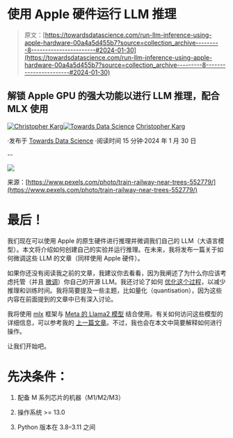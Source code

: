 # 使用 Apple 硬件运行 LLM 推理

> 原文：[https://towardsdatascience.com/run-llm-inference-using-apple-hardware-00a4a5d455b7?source=collection_archive---------8-----------------------#2024-01-30](https://towardsdatascience.com/run-llm-inference-using-apple-hardware-00a4a5d455b7?source=collection_archive---------8-----------------------#2024-01-30)

## 解锁 Apple GPU 的强大功能以进行 LLM 推理，配合 MLX 使用

[](https://medium.com/@christopher_karg?source=post_page---byline--00a4a5d455b7--------------------------------)[![Christopher Karg](../Images/9d163d59e0c3167732f55d497caf9db2.png)](https://medium.com/@christopher_karg?source=post_page---byline--00a4a5d455b7--------------------------------)[](https://towardsdatascience.com/?source=post_page---byline--00a4a5d455b7--------------------------------)[![Towards Data Science](../Images/a6ff2676ffcc0c7aad8aaf1d79379785.png)](https://towardsdatascience.com/?source=post_page---byline--00a4a5d455b7--------------------------------) [Christopher Karg](https://medium.com/@christopher_karg?source=post_page---byline--00a4a5d455b7--------------------------------)

·发布于 [Towards Data Science](https://towardsdatascience.com/?source=post_page---byline--00a4a5d455b7--------------------------------) ·阅读时间 15 分钟·2024 年 1 月 30 日

--

![](../Images/43b051fdf06c8fc88b6ddbaf1bc274cb.png)

来源：[https://www.pexels.com/photo/train-railway-near-trees-552779/](https://www.pexels.com/photo/train-railway-near-trees-552779/)

# 最后！

我们现在可以使用 Apple 的原生硬件进行推理并微调我们自己的 LLM（大语言模型）。本文将介绍如何创建自己的实验并运行推理。在未来，我将发布一篇关于如何微调这些 LLM 的文章（同样使用 Apple 硬件）。

如果你还没有阅读我之前的文章，我建议你去看看，因为我阐述了为什么你应该考虑托管（并且 [微调](https://medium.com/towards-data-science/how-to-efficiently-fine-tune-your-own-open-source-llm-using-novel-techniques-code-provided-03a4e67d1b48)）你自己的开源 LLM。我还讨论了如何 [优化这个过程](https://medium.com/towards-data-science/quantisation-and-co-reducing-inference-times-on-llms-by-80-671db9349bdb)，以减少推理和训练时间。我将简要提及一些主题，比如量化（quantisation），因为这些内容在前面提到的文章中已有深入讨论。

我将使用 [mlx](https://github.com/ml-explore) 框架与 [Meta 的 Llama2 模型](https://ai.meta.com/llama/) 结合使用。有关如何访问这些模型的详细信息，可以参考我的 [上一篇文章](https://medium.com/towards-data-science/quantisation-and-co-reducing-inference-times-on-llms-by-80-671db9349bdb)。不过，我也会在本文中简要解释如何进行操作。

让我们开始吧。

# 先决条件：

1.  配备 M 系列芯片的机器（M1/M2/M3）

1.  操作系统 >= 13.0

1.  Python 版本在 3.8–3.11 之间
